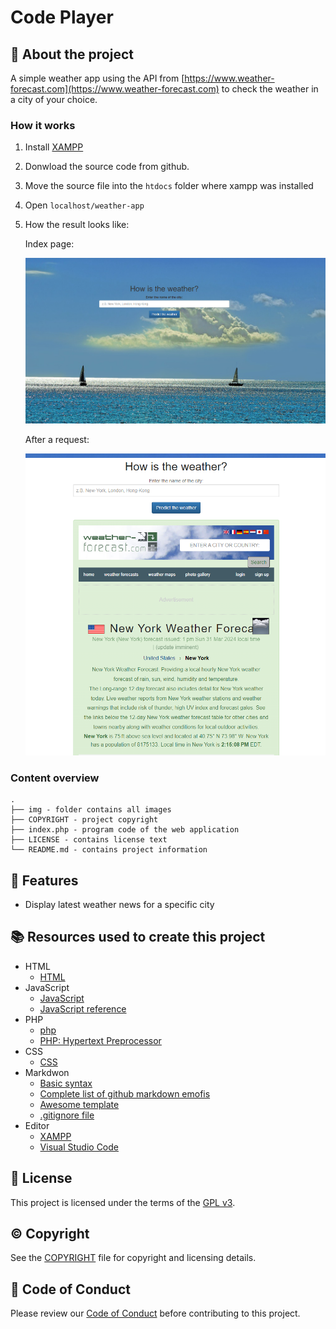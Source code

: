 # Code Player

## :newspaper: About the project

A simple weather app using the API from [https://www.weather-forecast.com](https://www.weather-forecast.com) to check the weather in a city of your choice.

### How it works

1. Install [XAMPP](https://www.apachefriends.org/de/download.html)

2. Donwload the source code from github.

3. Move the source file into the `htdocs` folder where xampp was installed

4. Open `localhost/weather-app`

5. How the result looks like:

   Index page:

   ![Entry point](img/index.png)

   After a request:

   ![Result](img/result.png)

### Content overview

    .
    ├── img - folder contains all images
    ├── COPYRIGHT - project copyright
    ├── index.php - program code of the web application
    ├── LICENSE - contains license text
    └── README.md - contains project information

## :notebook: Features

* Display latest weather news for a specific city

## :books: Resources used to create this project

* HTML
  * [HTML](https://html.spec.whatwg.org/multipage/)
* JavaScript
  * [JavaScript](https://developer.mozilla.org/en-US/docs/Web/JavaScript)
  * [JavaScript reference](https://developer.mozilla.org/en-US/docs/Web/JavaScript)
* PHP
  * [php](https://www.php.net/docs.php)
  * [PHP: Hypertext Preprocessor](https://devdocs.io/php/)
* CSS
  * [CSS](https://getbootstrap.com/docs/3.4/css/)
* Markdwon
  * [Basic syntax](https://www.markdownguide.org/basic-syntax/)
  * [Complete list of github markdown emofis](https://dev.to/nikolab/complete-list-of-github-markdown-emoji-markup-5aia)
  * [Awesome template](http://github.com/Human-Activity-Recognition/blob/main/README.md)
  * [.gitignore file](https://git-scm.com/docs/gitignore)
* Editor
  * [XAMPP](https://www.apachefriends.org/de/download.html)
  * [Visual Studio Code](https://code.visualstudio.com/)

## :bookmark: License

This project is licensed under the terms of the [GPL v3](LICENSE).

## :copyright: Copyright

See the [COPYRIGHT](COPYRIGHT) file for copyright and licensing details.

## :straight_ruler: Code of Conduct

Please review our [Code of Conduct](CODE_OF_CONDUCT.md) before contributing to this project.
